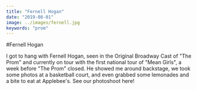 ```yaml
---
title: "Fernell Hogan"
date: "2019-08-01"
image: ../images/fernell.jpg
keywords: "prom"
---
```


#Fernell Hogan

I got to hang with Fernell Hogan, seen in the Original Broadway Cast of "The Prom" and currently on tour with the first national tour of "Mean Girls", a week before "The Prom" closed. He showed me around backstage, we took some photos at a basketball court, and even grabbed some lemonades and a bite to eat at Applebee's. See our photoshoot here!